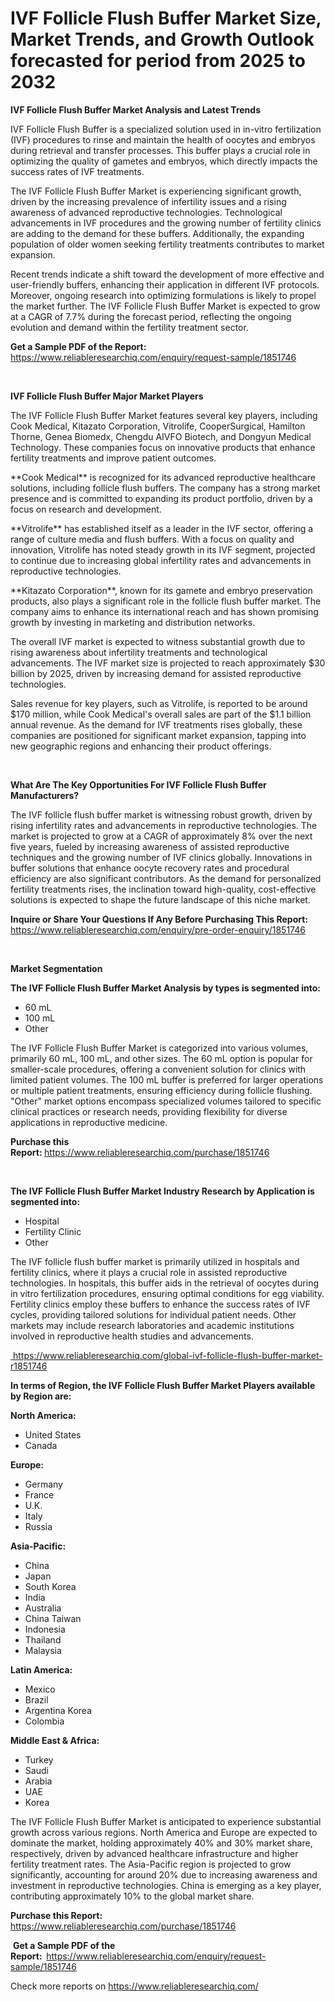 <p><h1>IVF Follicle Flush Buffer Market Size, Market Trends, and Growth Outlook forecasted for period from 2025 to 2032</h1></p><p><strong>IVF Follicle Flush Buffer Market Analysis and Latest Trends</strong></p>
<p><p>IVF Follicle Flush Buffer is a specialized solution used in in-vitro fertilization (IVF) procedures to rinse and maintain the health of oocytes and embryos during retrieval and transfer processes. This buffer plays a crucial role in optimizing the quality of gametes and embryos, which directly impacts the success rates of IVF treatments.</p><p>The IVF Follicle Flush Buffer Market is experiencing significant growth, driven by the increasing prevalence of infertility issues and a rising awareness of advanced reproductive technologies. Technological advancements in IVF procedures and the growing number of fertility clinics are adding to the demand for these buffers. Additionally, the expanding population of older women seeking fertility treatments contributes to market expansion. </p><p>Recent trends indicate a shift toward the development of more effective and user-friendly buffers, enhancing their application in different IVF protocols. Moreover, ongoing research into optimizing formulations is likely to propel the market further. The IVF Follicle Flush Buffer Market is expected to grow at a CAGR of 7.7% during the forecast period, reflecting the ongoing evolution and demand within the fertility treatment sector.</p></p>
<p><strong>Get a Sample PDF of the Report:&nbsp;</strong> <a href="https://www.reliableresearchiq.com/enquiry/request-sample/1851746?utm_campaign=1140&utm_medium=2&utm_source=Github&utm_content=ia&utm_term=07012025&utm_id=ivf-follicle-flush-buffer">https://www.reliableresearchiq.com/enquiry/request-sample/1851746</a></p>
<p>&nbsp;</p>
<p><strong>IVF Follicle Flush Buffer Major Market Players</strong></p>
<p><p>The IVF Follicle Flush Buffer Market features several key players, including Cook Medical, Kitazato Corporation, Vitrolife, CooperSurgical, Hamilton Thorne, Genea Biomedx, Chengdu AIVFO Biotech, and Dongyun Medical Technology. These companies focus on innovative products that enhance fertility treatments and improve patient outcomes.</p><p>**Cook Medical** is recognized for its advanced reproductive healthcare solutions, including follicle flush buffers. The company has a strong market presence and is committed to expanding its product portfolio, driven by a focus on research and development. </p><p>**Vitrolife** has established itself as a leader in the IVF sector, offering a range of culture media and flush buffers. With a focus on quality and innovation, Vitrolife has noted steady growth in its IVF segment, projected to continue due to increasing global infertility rates and advancements in reproductive technologies.</p><p>**Kitazato Corporation**, known for its gamete and embryo preservation products, also plays a significant role in the follicle flush buffer market. The company aims to enhance its international reach and has shown promising growth by investing in marketing and distribution networks.</p><p>The overall IVF market is expected to witness substantial growth due to rising awareness about infertility treatments and technological advancements. The IVF market size is projected to reach approximately $30 billion by 2025, driven by increasing demand for assisted reproductive technologies. </p><p>Sales revenue for key players, such as Vitrolife, is reported to be around $170 million, while Cook Medical's overall sales are part of the $1.1 billion annual revenue. As the demand for IVF treatments rises globally, these companies are positioned for significant market expansion, tapping into new geographic regions and enhancing their product offerings.</p></p>
<p>&nbsp;</p>
<p><strong>What Are The Key Opportunities For IVF Follicle Flush Buffer Manufacturers?</strong></p>
<p><p>The IVF follicle flush buffer market is witnessing robust growth, driven by rising infertility rates and advancements in reproductive technologies. The market is projected to grow at a CAGR of approximately 8% over the next five years, fueled by increasing awareness of assisted reproductive techniques and the growing number of IVF clinics globally. Innovations in buffer solutions that enhance oocyte recovery rates and procedural efficiency are also significant contributors. As the demand for personalized fertility treatments rises, the inclination toward high-quality, cost-effective solutions is expected to shape the future landscape of this niche market.</p></p>
<p><strong>Inquire or Share Your Questions If Any Before Purchasing This Report:</strong> <a href="https://www.reliableresearchiq.com/enquiry/pre-order-enquiry/1851746?utm_campaign=1140&utm_medium=2&utm_source=Github&utm_content=ia&utm_term=07012025&utm_id=ivf-follicle-flush-buffer">https://www.reliableresearchiq.com/enquiry/pre-order-enquiry/1851746</a></p>
<p>&nbsp;</p>
<p><strong>Market Segmentation</strong></p>
<p><strong>The IVF Follicle Flush Buffer Market Analysis by types is segmented into:</strong></p>
<p><ul><li>60 mL</li><li>100 mL</li><li>Other</li></ul></p>
<p><p>The IVF Follicle Flush Buffer Market is categorized into various volumes, primarily 60 mL, 100 mL, and other sizes. The 60 mL option is popular for smaller-scale procedures, offering a convenient solution for clinics with limited patient volumes. The 100 mL buffer is preferred for larger operations or multiple patient treatments, ensuring efficiency during follicle flushing. "Other" market options encompass specialized volumes tailored to specific clinical practices or research needs, providing flexibility for diverse applications in reproductive medicine.</p></p>
<p><strong>Purchase this Report:&nbsp;</strong><a href="https://www.reliableresearchiq.com/purchase/1851746?utm_campaign=1140&utm_medium=2&utm_source=Github&utm_content=ia&utm_term=07012025&utm_id=ivf-follicle-flush-buffer">https://www.reliableresearchiq.com/purchase/1851746</a></p>
<p>&nbsp;</p>
<p><strong>The IVF Follicle Flush Buffer Market Industry Research by Application is segmented into:</strong></p>
<p><ul><li>Hospital</li><li>Fertility Clinic</li><li>Other</li></ul></p>
<p><p>The IVF follicle flush buffer market is primarily utilized in hospitals and fertility clinics, where it plays a crucial role in assisted reproductive technologies. In hospitals, this buffer aids in the retrieval of oocytes during in vitro fertilization procedures, ensuring optimal conditions for egg viability. Fertility clinics employ these buffers to enhance the success rates of IVF cycles, providing tailored solutions for individual patient needs. Other markets may include research laboratories and academic institutions involved in reproductive health studies and advancements.</p></p>
<p><a href="https://www.reliableresearchiq.com/global-ivf-follicle-flush-buffer-market-r1851746?utm_campaign=1140&utm_medium=2&utm_source=Github&utm_content=ia&utm_term=07012025&utm_id=ivf-follicle-flush-buffer">&nbsp;https://www.reliableresearchiq.com/global-ivf-follicle-flush-buffer-market-r1851746</a></p>
<p><strong>In terms of Region, the IVF Follicle Flush Buffer Market Players available by Region are:</strong></p>
<p>
    <p> <strong> North America: </strong>
        <ul>
            <li>United States</li>
            <li>Canada</li>
        </ul>
        </p> 
    <p> <strong> Europe: </strong>
        <ul>
            <li>Germany</li>
            <li>France</li>
            <li>U.K.</li>
            <li>Italy</li>
            <li>Russia</li>
        </ul>
        </p> 
    <p> <strong> Asia-Pacific: </strong>
        <ul>
            <li>China</li>
            <li>Japan</li>
            <li>South Korea</li>
            <li>India</li>
            <li>Australia</li>
            <li>China Taiwan</li>
            <li>Indonesia</li>
            <li>Thailand</li>
            <li>Malaysia</li>
        </ul>
        </p> 
    <p> <strong> Latin America: </strong>
        <ul>
            <li>Mexico</li>
            <li>Brazil</li>
            <li>Argentina Korea</li>
            <li>Colombia</li>
        </ul>
        </p> 
    <p> <strong> Middle East & Africa: </strong>
        <ul>
            <li>Turkey</li>
            <li>Saudi</li>
            <li>Arabia</li>
            <li>UAE</li>
            <li>Korea</li>
        </ul>
    </p>
    </p>
<p><p>The IVF Follicle Flush Buffer Market is anticipated to experience substantial growth across various regions. North America and Europe are expected to dominate the market, holding approximately 40% and 30% market share, respectively, driven by advanced healthcare infrastructure and higher fertility treatment rates. The Asia-Pacific region is projected to grow significantly, accounting for around 20% due to increasing awareness and investment in reproductive technologies. China is emerging as a key player, contributing approximately 10% to the global market share.</p></p>
<p><strong>Purchase this Report: </strong><a href="https://www.reliableresearchiq.com/purchase/1851746?utm_campaign=1140&utm_medium=2&utm_source=Github&utm_content=ia&utm_term=07012025&utm_id=ivf-follicle-flush-buffer">https://www.reliableresearchiq.com/purchase/1851746</a></p>
<p>&nbsp;<strong>Get a Sample PDF of the Report:&nbsp;&nbsp;</strong><a href="https://www.reliableresearchiq.com/enquiry/request-sample/1851746?utm_campaign=1140&utm_medium=2&utm_source=Github&utm_content=ia&utm_term=07012025&utm_id=ivf-follicle-flush-buffer">https://www.reliableresearchiq.com/enquiry/request-sample/1851746</a></p>
<p><strong></strong></p>
<p>Check more reports on <a href="https://www.reliableresearchiq.com/?utm_campaign=1140&utm_medium=2&utm_source=Github&utm_content=ia&utm_term=07012025&utm_id=ivf-follicle-flush-buffer">https://www.reliableresearchiq.com/</a></p>